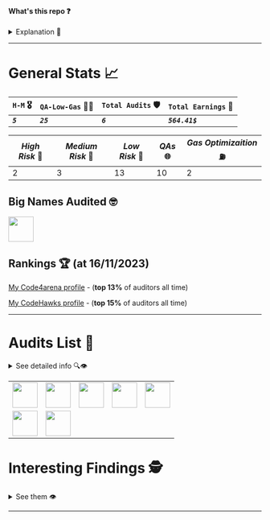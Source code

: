 #### What's this repo ❓

<details><summary> Explanation 💁 </summary>

This is a hub repo for easily checking any of **my audits I can show so far**.

**In each audit's report** you can find:

- \_An **`overview of`** the audited **`project`**. ℹ️
- _The **`rewards I earned`** from the audit._ 💸🧠
- _Key takeaways and **`lessons learned`**._ 👨‍💻
- _**`The report`** itself._ 📝

</details>

<hr/>

# General Stats 📈

| `H-M` 🎖️   | `QA-Low-Gas` 👨‍💻 | `Total Audits` 🛡️ | `Total Earnings` 💸 |
| --------- | -------------- | ---------------- | ------------------ |
| **_`5`_** | **_`25`_**     | **_`6`_**        | **_`564.41$`_**    |

| _High Risk_ 🏅 | _Medium Risk_ 🥈 | _Low Risk_ 🥉 | _QAs_ 🌐 | _Gas Optimizaition_ ⛽ |
| ------------- | --------------- | ------------ | ------- | --------------------- |
| 2             | 3               | 13           | 10      | 2                     |

## Big Names Audited 🤓

<img src="https://storage.googleapis.com/cdn-c4-uploads-v0/uploads/mPCt56QMbsr.0" width="50">


## Rankings 🏆 (at 16/11/2023)

[My Code4arena profile](https://code4rena.com/@carlos__alegre) - (**top 13%** of auditors all time)

[My CodeHawks profile](https://www.codehawks.com/profile/clk3wmzul0008l808andx29ul) - (**top 15%** of auditors all time)

<hr/>

# Audits List 📓

<details><summary> See detailed info 🔍👁️ </summary>


- 🔒 => **audits** which I'm **not allowed to share finding details but I can financial earnings**
- 💵 => **audits** which all **rewards are known**
- 🟡 => **audits** which are **being judged**

(from **most recent** to **oldest**)

| _State_        | _Topic_                                                    | _$ / H / M / L / G / QA_ | _Audit Reports_                                                        | _Date_                             | Done when I was |
| -------------- | ---------------------------------------------------------- | ------------------------ | ---------------------------------------------------------------------- | ---------------------------------- | --------------- |
| 🟡              | The Standard                                               | X/X/X/X/X/X              | [go to report](./reports/2023-12-the-standard)                         | 27/December/2023 - 10/January/2024 | _Intermediate_  |
| 💵🔒             | Chainlink Staking v0.2                                     | **`$367.34/X/X/9/X/5`**  | [go to report](./reports/2023-08-chainlink)                            | 25/August/2023 - 12/September/2023 | _Beginner_      |
| 💵              | Marketplace for problem solving deals                      | **`$19.88/X/X/1/X/X`**   | [go to report](./reports/2023-08-sparkn)                               | 21/August/2023 - 23/August/2023    | _Beginner_      |
| 💵              | Voting-escrow incentivization model & Rewards Distribution | **`$9.82/X/X/1/X/4`**    | [go to report](./reports/2023-08-verwa)                                | 07/August/2023 - 10/August/2023    | _Beginner_      |
| 💵              | Stablecoin Pegged to $                                     | **`$1.32/X/X/1/X/1`**    | [go to report](./reports/2023-07-foundry-defi-stablecoin)              | 29/July/2023 - 31/July/2023        | _Beginner_      |
| 💵              | ERC20 Perpetual Lending Oracle-Free                        | **`$166.05/2/3/X/2/5`**  | [go to report](./reports/2023-07-beedle)                               | 25/July/2023 - 29/July/2023        | _Beginner_      |
| 💵              | Escrow Contract                                            | **`$0/X/X/X/X/X`**       | [go to report](./reports/2023-07-escrow)                               | 23/July/2023 - 25/July/2023        | _Beginner_      |
| Practice Audit | Stablecoin Pegged to $                                     | **`X/X/X/X/X/X`**        | [go to report](https://github.com/CarlosAlegreUr/AuditExamplePractice) | 16/July/2023 - 22/July/2023        | _Beginner_      |

</details>

|                                                                                                                                                                      |                                                                                                               |                                                                                                                       |                                                                                                                                                           |                                                                                                                        |
| -------------------------------------------------------------------------------------------------------------------------------------------------------------------- | ------------------------------------------------------------------------------------------------------------- | --------------------------------------------------------------------------------------------------------------------- | --------------------------------------------------------------------------------------------------------------------------------------------------------- | ---------------------------------------------------------------------------------------------------------------------- |
| <img src="https://res.cloudinary.com/droqoz7lg/image/upload/q_90/dpr_2.0/c_fill,g_auto,h_320,w_320/f_auto/v1/company/ocfw27qwcjzzd7ftoe8b?_a=BATAUVAA0" width="50">  | <img src="https://storage.googleapis.com/cdn-c4-uploads-v0/uploads/mPCt56QMbsr.0" width="50">                 | <img src="https://res.cloudinary.com/droqoz7lg/image/upload/v1692124967/company/mdsu3k5i2qjdx1sk1pav.png" width="50"> | <img src="https://code4rena.com/_next/image?url=https%3A%2F%2Fstorage.googleapis.com%2Fcdn-c4-uploads-v0%2Fuploads%2FVT6Se7uAcfK.0&w=96&q=75" width="50"> | <img src="https://res.cloudinary.com/droqoz7lg/image/upload/v1689007253/featured/zorxcgolkzoivtb5gubq.png" width="50"> |
| <img src="https://res.cloudinary.com/droqoz7lg/image/upload/q_90/dpr_1.0/c_fill,g_auto,h_320,w_320/f_auto/v1/company/is0wiwcjnvzbnesiipsi?_a=BATAUVAA0" width="50"> | <img src="https://res.cloudinary.com/droqoz7lg/image/upload/v1689080263/snhkgvtsidryjdtx0pce.png" width="50"> |                                                                                                                       |                                                                                                                                                           |                                                                                                                        |


# Interesting Findings 🕵️

<details><summary> See them 👁️ </summary>

- [🔴 High- Decimals not handled properly (my first high)](./reports/2023-07-beedle/Vulnerabilities-Reports/High1-Decimals-CarlosAlegreUr.md)
  
- [⚪ Chainlink QA+LowRisk report grade A (Not allowed to show the results, you can see it's true in my code4arena profile)](https://code4rena.com/@carlos__alegre)
- [🔵 Low- Low-level .call emits incorrect event](./reports/2023-08-sparkn/Low2-EventCanBeEmittedIncorrectly-CarlosAlegreUr.md)
- [⚪ QA- Refactor of the codebase (chosen for report in codeHawks)](./reports/2023-07-beedle/QA-Reports/QA2-Refactor-CarlosAlegreUr.md)
- [⚪🔵 QA-Low- Report Grade A for code4arena](./reports/2023-08-verwa/QALowRisk-Report-veRWA-CarlosAlegreUr.md)
- [⛽ Gas- Compiler Flag Usage (looks pretty)](./reports/2023-07-beedle/Gas-Reports/Gas1-CompilerFlag-CarlosAlegreUr.md)

</details>
  
---
